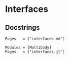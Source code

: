 # Interfaces

## Docstrings

```@index
Pages   = ["interfaces.md"]
```

```@autodocs
Modules = [Multibody]
Pages   = ["interfaces.jl"]
```